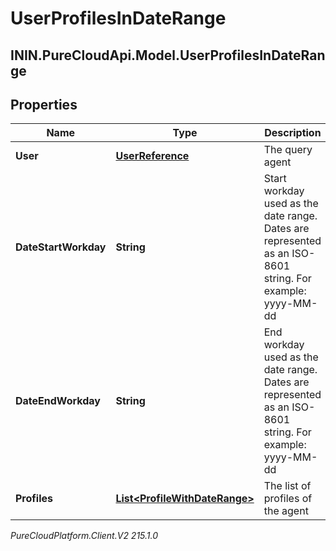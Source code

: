 # UserProfilesInDateRange

## ININ.PureCloudApi.Model.UserProfilesInDateRange

## Properties

|Name | Type | Description | Notes|
|------------ | ------------- | ------------- | -------------|
| **User** | [**UserReference**](UserReference) | The query agent | [optional] |
| **DateStartWorkday** | **String** | Start workday used as the date range. Dates are represented as an ISO-8601 string. For example: yyyy-MM-dd | [optional] |
| **DateEndWorkday** | **String** | End workday used as the date range. Dates are represented as an ISO-8601 string. For example: yyyy-MM-dd | [optional] |
| **Profiles** | [**List&lt;ProfileWithDateRange&gt;**](ProfileWithDateRange) | The list of profiles of the agent | [optional] |



_PureCloudPlatform.Client.V2 215.1.0_
